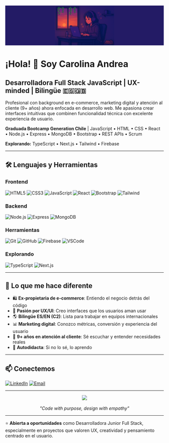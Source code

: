 <!-- Banner - Agrega tu imagen aquí -->
![Banner](bg.deskcaro.png)


# ¡Hola! 👋 Soy Carolina Andrea

## Desarrolladora Full Stack JavaScript | UX-minded | Bilingüe 🇪🇸🇬🇧

Profesional con background en e-commerce, marketing digital y atención al cliente (9+ años) ahora enfocada en desarrollo web. Me apasiona crear interfaces intuitivas que combinen funcionalidad técnica con excelente experiencia de usuario.

**Graduada Bootcamp Generation Chile** | JavaScript • HTML • CSS • React • Node.js • Express • MongoDB • Bootstrap • REST APIs • Scrum

**Explorando:** TypeScript • Next.js • Tailwind • Firebase

---

## 🛠️ Lenguajes y Herramientas

### Frontend
![HTML5](https://img.shields.io/badge/HTML5-E34F26?style=for-the-badge&logo=html5&logoColor=white)
![CSS3](https://img.shields.io/badge/CSS3-1572B6?style=for-the-badge&logo=css3&logoColor=white)
![JavaScript](https://img.shields.io/badge/JavaScript-F7DF1E?style=for-the-badge&logo=javascript&logoColor=black)
![React](https://img.shields.io/badge/React-20232A?style=for-the-badge&logo=react&logoColor=61DAFB)
![Bootstrap](https://img.shields.io/badge/Bootstrap-563D7C?style=for-the-badge&logo=bootstrap&logoColor=white)
![Tailwind](https://img.shields.io/badge/Tailwind_CSS-38B2AC?style=for-the-badge&logo=tailwind-css&logoColor=white)

### Backend
![Node.js](https://img.shields.io/badge/Node.js-43853D?style=for-the-badge&logo=node.js&logoColor=white)
![Express](https://img.shields.io/badge/Express.js-404D59?style=for-the-badge&logo=express&logoColor=white)
![MongoDB](https://img.shields.io/badge/MongoDB-4EA94B?style=for-the-badge&logo=mongodb&logoColor=white)

### Herramientas
![Git](https://img.shields.io/badge/Git-F05032?style=for-the-badge&logo=git&logoColor=white)
![GitHub](https://img.shields.io/badge/GitHub-100000?style=for-the-badge&logo=github&logoColor=white)
![Firebase](https://img.shields.io/badge/Firebase-FFCA28?style=for-the-badge&logo=firebase&logoColor=black)
![VSCode](https://img.shields.io/badge/VSCode-007ACC?style=for-the-badge&logo=visual-studio-code&logoColor=white)

### Explorando
![TypeScript](https://img.shields.io/badge/TypeScript-007ACC?style=for-the-badge&logo=typescript&logoColor=white)
![Next.js](https://img.shields.io/badge/Next.js-000000?style=for-the-badge&logo=next.js&logoColor=white)

---

## 💼 Lo que me hace diferente

- 🛍️ **Ex-propietaria de e-commerce**: Entiendo el negocio detrás del código
- 🎨 **Pasión por UX/UI**: Creo interfaces que los usuarios aman usar
- 🌎 **Bilingüe ES/EN (C2)**: Lista para trabajar en equipos internacionales
- 📊 **Marketing digital**: Conozco métricas, conversión y experiencia del usuario
- 🤝 **9+ años en atención al cliente**: Sé escuchar y entender necesidades reales
- 🚀 **Autodidacta**: Si no lo sé, lo aprendo

---

## 📫 Conectemos

[![LinkedIn](https://img.shields.io/badge/LinkedIn-0077B5?style=for-the-badge&logo=linkedin&logoColor=white)](tu-linkedin-url)
[![Email](https://img.shields.io/badge/Email-D14836?style=for-the-badge&logo=gmail&logoColor=white)](mailto:tu-email@ejemplo.com)

---

<div align="center">
  <img src="https://media.giphy.com/media/L1R1tvI9svkIWwpVYr/giphy.gif" width="300"/>
  <p><i>"Code with purpose, design with empathy"</i></p>
</div>

---

⭐️ **Abierta a oportunidades** como Desarrolladora Junior Full Stack, especialmente en proyectos que valoren UX, creatividad y pensamiento centrado en el usuario.
